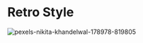 # Retro Style
![pexels-nikita-khandelwal-178978-819805](https://github.com/user-attachments/assets/32240fcd-4f82-4123-8a2a-7abe0f8e001c)
